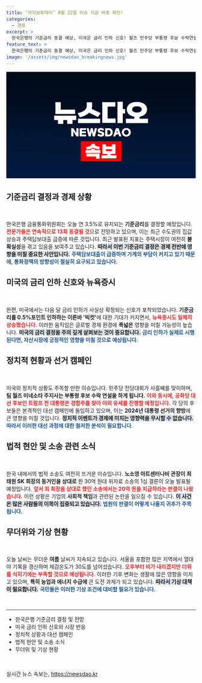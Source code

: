 ```yaml
---
title: ‘라이브투데이’ 8월 22일 이슈 지금 바로 확인!
categories:
  - 경제
excerpt: >
  한국은행의 기준금리 동결 예상, 미국은 금리 인하 신호! 월즈 민주당 부통령 후보 수락연설과 트럼프의 첫 야외 유세가 주목받고, 노소영-최태원 소송 결과도 핫이슈. 더위는 기승을 부리며 열대야 기록 경신 중. 지금 바로 확인해보세요!
feature_text: >
  한국은행의 기준금리 동결 예상, 미국은 금리 인하 신호! 월즈 민주당 부통령 후보 수락연설과 트럼프의 첫 야외 유세가 주목받고, 노소영-최태원 소송 결과도 핫이슈. 더위는 기승을 부리며 열대야 기록 경신 중. 지금 바로 확인해보세요!
image: '/assets/img/newsdao_breakingnews.jpg'
---
```


<p><img src="/assets/img/newsdao_breakingnews.jpg" alt="koreaapp 속보" /></p>

<h2 data-ke-size="size26">기준금리 결정과 경제 상황</h2>

<p data-ke-size="size16">&nbsp;</p>

<p>한국은행 금융통화위원회는 오늘 연 3.5%로 유지되는 <b>기준금리</b>를 결정할 예정입니다. <b><span style="color: #ee2323;">전문가들은 연속적으로 13회 동결될 것</span></b>으로 전망하고 있으며, 이는 최근 수도권의 집값 상승과 주택담보대출 급증에 따른 것입니다. 최근 발표된 지표는 주택시장이 여전히 <b>불확실성</b>을 겪고 있음을 보여주고 있습니다. <b><span style="background-color: #21538527;">따라서 이번 기준금리 결정은 경제 전반에 영향을 미칠 중요한 사안입니다.</span></b> <b><span style="color: #1a5490;">주택담보대출이 급증하며 가계의 부담이 커지고 있기 때문에, 통화정책의 방향성이 절실히 요구되고 있습니다.</span></b> </p>

<h2 data-ke-size="size26">미국의 금리 인하 신호와 뉴욕증시</h2>

<p data-ke-size="size16">&nbsp;</p>

<p>한편, 미국에서는 다음 달 금리 인하가 사실상 확정되는 신호가 포착되었습니다. <b>기준금리를 0.5%포인트 인하하는 이른바 '빅컷'</b>에 대한 기대가 커지면서, <b><span style="color: #ee2323;">뉴욕증시도 일제히 상승했습니다.</span></b> 이러한 움직임은 글로벌 경제 환경에 <b>폭넓은</b> 영향을 미칠 가능성이 높습니다. <b><span style="background-color: #21538527;">미국의 금리 결정을 주의 깊게 살펴보는 것이 중요합니다.</span></b> <b><span style="color: #1a5490;">금리 인하가 실제로 시행된다면, 자산시장에 긍정적인 영향을 미칠 것으로 예상됩니다.</span></b> </p>

<h2 data-ke-size="size26">정치적 현황과 선거 캠페인</h2>

<p data-ke-size="size16">&nbsp;</p>

<p>미국의 정치적 상황도 주목할 만한 이슈입니다. 민주당 전당대회가 사흘째를 맞이하며, <b>팀 월즈 미네소타 주지사는 부통령 후보 수락 연설을 하게 됩니다.</b> <b><span style="color: #ee2323;">이와 동시에, 공화당 대선 후보인 트럼프 전 대통령은 경합주를 찾아 야외 유세를 진행할 예정입니다.</span></b> 각 당의 후보들은 본격적인 대선 캠페인에 돌입하고 있으며, 이는 <b>2024년 대통령 선거의 향방</b>에 큰 영향을 미칠 것입니다. <b><span style="background-color: #21538527;">정치적 이벤트가 경제에 미치는 영향력을 무시할 수 없습니다.</span></b> <b><span style="color: #1a5490;">따라서 이러한 대선 과정에 대한 철저한 분석이 필요합니다.</span></b> </p>

<h2 data-ke-size="size26">법적 현안 및 소송 관련 소식</h2>

<p data-ke-size="size16">&nbsp;</p>

<p>한국 내에서의 법적 소송도 여전히 뜨거운 이슈입니다. <b>노소영 아트센터나비 관장이 최태원 SK 회장의 동거인을 상대로</b> 한 30억 원대 위자료 소송의 1심 결론이 오늘 발표될 예정입니다. <b><span style="color: #ee2323;">앞서 최 회장을 상대로 했던 소송에서는 20억 원을 지급하라는 판결이 나왔습니다.</span></b> 이런 상황은 기업의 <b>사회적 책임</b>과 관련된 논란을 일으킬 수 있습니다. <b><span style="background-color: #21538527;">이 사건은 많은 사람들의 이목이 집중되고 있습니다.</span></b> <b><span style="color: #1a5490;">법원의 판결이 어떻게 나올지 귀추가 주목됩니다.</span></b> </p>

<h2 data-ke-size="size26">무더위와 기상 현황</h2>

<p data-ke-size="size16">&nbsp;</p>

<p>오늘 날씨는 무더운 <b>여름</b> 날씨가 지속되고 있습니다. 서울을 포함한 많은 지역에서 열대야 기록을 갱신하며 체감온도가 30도를 넘어섰습니다. <b><span style="color: #ee2323;">오후부터 비가 내리겠지만 더위를 식히기에는 부족할 것으로 예상됩니다.</span></b> 이러한 기후 변화는 생활에 많은 영향을 미치고 있으며, <b>특히 농업과 에너지 수급에</b> 큰 도전 과제가 되고 있습니다. <b><span style="background-color: #21538527;">따라서 기상 대책이 필요합니다.</span></b> <b><span style="color: #1a5490;">국민들은 이러한 기상 조건에 대비할 필요가 있습니다.</span></b> </p>

<p data-ke-size="size16">&nbsp;</p>

<hr>

<ul>
<li>한국은행 기준금리 결정 및 전망</li>
<li>미국 금리 인하 신호와 시장 반응</li>
<li>정치적 상황과 대선 캠페인</li>
<li>법적 현안 및 소송 소식</li>
<li>무더위 및 기상 현황</li>
</ul>

<p data-ke-size="size16">&nbsp;</p>
실시간 뉴스 속보는, <a href="https://newsdao.kr" rel="dofollow">https://newsdao.kr</a>


